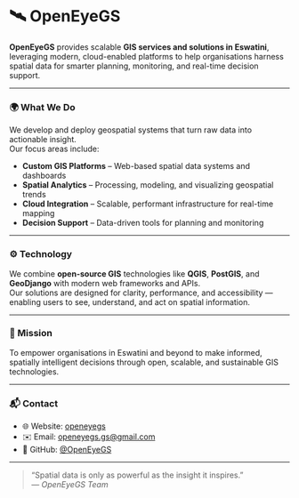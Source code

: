 # 🛰️ OpenEyeGS

**OpenEyeGS** provides scalable **GIS services and solutions in Eswatini**, leveraging modern, cloud-enabled platforms to help organisations harness spatial data for smarter planning, monitoring, and real-time decision support.

---

### 🌍 What We Do

We develop and deploy geospatial systems that turn raw data into actionable insight.  
Our focus areas include:

- **Custom GIS Platforms** – Web-based spatial data systems and dashboards  
- **Spatial Analytics** – Processing, modeling, and visualizing geospatial trends  
- **Cloud Integration** – Scalable, performant infrastructure for real-time mapping  
- **Decision Support** – Data-driven tools for planning and monitoring

---

### ⚙️ Technology

We combine **open-source GIS** technologies like **QGIS**, **PostGIS**, and **GeoDjango** with modern web frameworks and APIs.  
Our solutions are designed for clarity, performance, and accessibility — enabling users to see, understand, and act on spatial information.

---

### 🧭 Mission

To empower organisations in Eswatini and beyond to make informed, spatially intelligent decisions through open, scalable, and sustainable GIS technologies.

---

### 📬 Contact

- 🌐 Website: [openeyegs](https://openeyegs.onrender.com)
- ✉️ Email: openeyegs.gs@gmail.com
- 🐙 GitHub: [@OpenEyeGS](https://github.com/OpenEyeGS)

---

> “Spatial data is only as powerful as the insight it inspires.”  
> — *OpenEyeGS Team*
